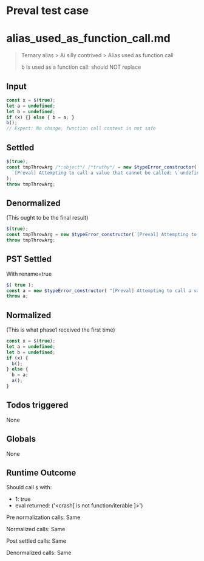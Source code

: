 # Preval test case

# alias_used_as_function_call.md

> Ternary alias > Ai silly contrived > Alias used as function call
>
> b is used as a function call: should NOT replace

## Input

`````js filename=intro
const x = $(true);
let a = undefined;
let b = undefined;
if (x) {} else { b = a; }
b();
// Expect: No change, function call context is not safe
`````


## Settled


`````js filename=intro
$(true);
const tmpThrowArg /*:object*/ /*truthy*/ = new $typeError_constructor(
  `[Preval] Attempting to call a value that cannot be called: \`undefined();\``,
);
throw tmpThrowArg;
`````


## Denormalized
(This ought to be the final result)

`````js filename=intro
$(true);
const tmpThrowArg = new $typeError_constructor(`[Preval] Attempting to call a value that cannot be called: \`undefined();\``);
throw tmpThrowArg;
`````


## PST Settled
With rename=true

`````js filename=intro
$( true );
const a = new $typeError_constructor( "[Preval] Attempting to call a value that cannot be called: `undefined();`" );
throw a;
`````


## Normalized
(This is what phase1 received the first time)

`````js filename=intro
const x = $(true);
let a = undefined;
let b = undefined;
if (x) {
  b();
} else {
  b = a;
  a();
}
`````


## Todos triggered


None


## Globals


None


## Runtime Outcome


Should call `$` with:
 - 1: true
 - eval returned: ('<crash[ <ref> is not function/iterable ]>')

Pre normalization calls: Same

Normalized calls: Same

Post settled calls: Same

Denormalized calls: Same
